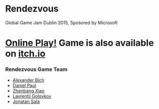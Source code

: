 # Rendezvous
Global Game Jam Dublin 2015, Sposored by Microsoft

[**Online Play!**](http://rendezvousgame.github.io/Rendezvous/)
Game is also available on [itch.io](http://starkshaw.itch.io/rendezvous)
=====

### Rendezvous Game Team
- [Alexander Bich](https://github.com/quyse)
- [Daniel Paul](https://github.com/danielpaul)
- [Zhenbang Xiao](https://github.com/starkshaw)
- [Lavrentii Golovkov](https://github.com/lavr-delta)
- [Jonatan Sala](https://github.com/IonatanSala)